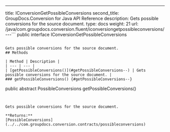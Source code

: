 ---
title: IConversionGetPossibleConversions
second_title: GroupDocs.Conversion for Java API Reference
description: Gets possible conversions for the source document.
type: docs
weight: 21
url: /java/com.groupdocs.conversion.fluent/iconversiongetpossibleconversions/
---```
public interface IConversionGetPossibleConversions
```

Gets possible conversions for the source document.
## Methods

| Method | Description |
| --- | --- |
| [getPossibleConversions()](#getPossibleConversions--) | Gets possible conversions for the source document. |
### getPossibleConversions() {#getPossibleConversions--}
```
public abstract PossibleConversions getPossibleConversions()
```


Gets possible conversions for the source document.

**Returns:**
[PossibleConversions](../../com.groupdocs.conversion.contracts/possibleconversions)
